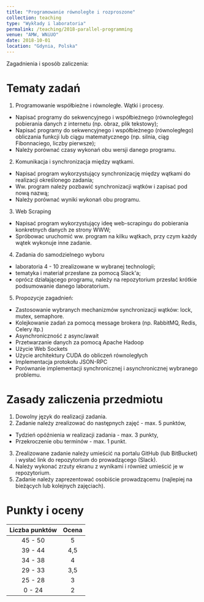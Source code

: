 ```yaml
---
title: "Programowanie równoległe i rozproszone"
collection: teaching
type: "Wykłady i laboratoria"
permalink: /teaching/2018-parallel-programming
venue: "AMW, WNiUO"
date: 2018-10-01
location: "Gdynia, Polska"
---
```


Zagadnienia i sposób zaliczenia:

Tematy zadań
======

1. Programowanie współbieżne i równoległe. Wątki i procesy. 
  * Napisać programy do sekwencyjnego i współbieżnego (równoległego) pobierania danych z internetu (np. obraz, plik tekstowy);
  * Napisać programy do	sekwencyjnego i współbieżnego (równoległego) obliczania funkcji lub ciągu matematycznego (np. silnia, ciąg Fibonnaciego, liczby pierwsze);
  * Należy porównać czasy wykonań obu wersji danego programu.

2. Komunikacja i synchronizacja między wątkami.
  * Napisać program wykorzystujący synchronizację między wątkami do realizacji określonego zadania;
  * Ww. program należy pozbawić synchronizacji wątków i zapisać pod nową nazwą;
  * Należy porównać wyniki wykonań obu programu.

3. Web Scraping
  * Napisać program wykorzystujący ideę web-scrapingu do pobierania konkretnych danych ze strony WWW;
  * Spróbowac uruchomić ww. program na kilku wątkach, przy czym każdy wątek wykonuje inne zadanie.

4. Zadania do samodzielnego wyboru
  * laboratoria 4 - 10 zrealizowane w wybranej technologii;
  * tematyka i materiał przesłane za pomocą Slack'a;
  * oprócz działającego programu, należy na repozytorium przesłać krótkie podsumowanie danego laboratorium.

5. Propozycje zagadnień:
  * Zastosowanie wybranych mechanizmów synchronizacji wątków: lock, mutex, semaphore.
  * Kolejkowanie zadań za pomocą message brokera (np. RabbitMQ, Redis, Celery itp.)
  * Asynchroniczność z async/await
  * Przetwarzanie danych za pomocą Apache Hadoop
  * Użycie Web Sockets
  * Użycie architektury CUDA do obliczeń równoległych
  * Implementacja protokołu JSON-RPC
  * Porównanie implementacji synchronicznej i asynchronicznej wybranego problemu.

Zasady zaliczenia przedmiotu
======

1. Dowolny język do realizacji zadania.
2. Zadanie należy zrealizować do następnych zajęć - max. 5 punktów,
  * Tydzień opóźnienia w realizacji zadania - max. 3 punkty,
  * Przekroczenie obu terminów - max. 1 punkt.
3. Zrealizowane zadanie należy umieścić na portalu GitHub (lub BitBucket) i wysłać link do repozytorium do prowadzącego (Slack).
4. Należy wykonać zrzuty ekranu z wynikami i również umieścić je w repozytorium.
5. Zadanie należy zaprezentować osobiście prowadzącemu (najlepiej na bieżących lub kolejnych zajęciach). 

Punkty i oceny
======

|    Liczba punktów    	| Ocena    |
|    :-------------:	| :-----:  |
|    45 - 50	        |     5    |
|    39 - 44	        |    4,5   |
|    34 - 38	        |     4    |
|    29 - 33	        |    3,5   |
|    25 - 28	        |     3    |
|     0 - 24	        |     2    |
